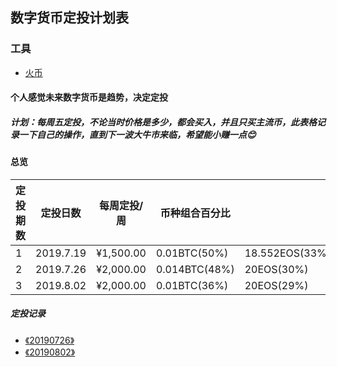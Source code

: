 ## 数字货币定投计划表

### 工具

- [火币 ](https://www.huobi.br.com/zh-cn/)

#### 个人感觉未来数字货币是趋势，决定定投 </br>

##### 计划：每周五定投，不论当时价格是多少，都会买入，并且只买主流币，此表格记录一下自己的操作，直到下一波大牛市来临，希望能小赚一点😊

#### 总览

| 定投期数 | 定投日数  | 每周定投/周 | 币种组合百分比 |                |               |
| -------- | --------- | ----------- | -------------- | -------------- | ------------- |
| 1        | 2019.7.19 | ¥1,500.00   | 0.01BTC(50%)   | 18.552EOS(33%) | 0.168ETH(17%) |
| 2        | 2019.7.26 | ¥2,000.00   | 0.014BTC(48%)  | 20EOS(30%)     | 0.3ETH(22%)   |
| 3        | 2019.8.02 | ¥2,000.00   | 0.01BTC(36%)  | 20EOS(29%)     | 0.4627ETH(35%)   |

##### 定投记录
  - [《20190726》](notes/定投/20190726.md)
  - [《20190802》](notes/定投/20190802.md)

